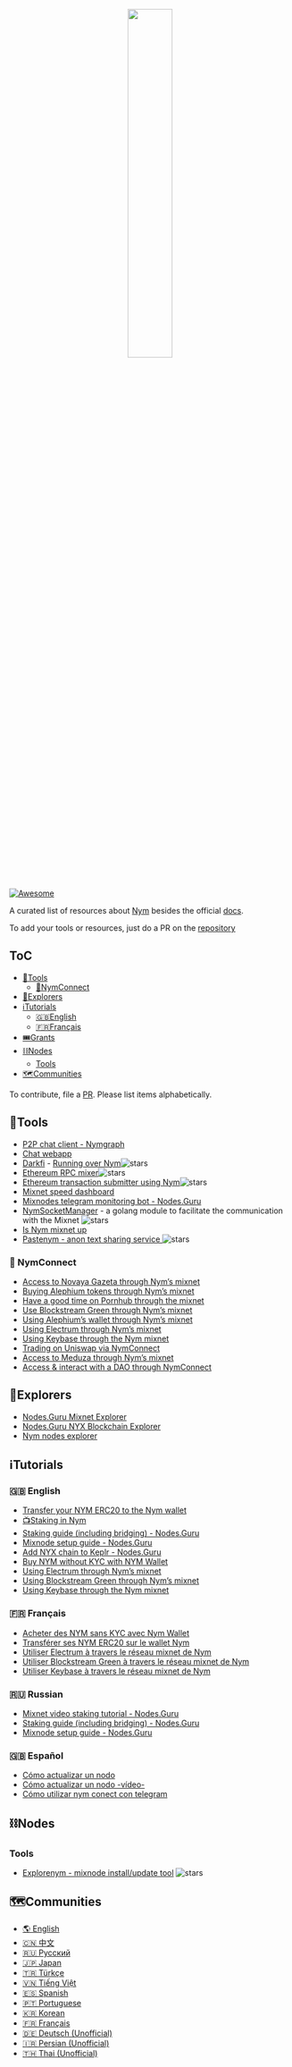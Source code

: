 <p align="center">
 <img width="40%" align="center" src="https://i.imgur.com/3uJX7Wj.png">
</p>

 [![Awesome](https://awesome.re/badge.svg)](https://github.com/notrustverify/awesome-nym)

A curated list of resources about [Nym](https://nymtech.net/) besides the official [docs](https://nymtech.net/docs/stable/overview/).

To add your tools or resources, just do a PR on the [repository](https://github.com/notrustverify/awesome-nym)


## ToC
- [🔨Tools](#tools)
  * [:electric_plug:NymConnect](#electric_plug-nymconnect)
- [🧭Explorers](#explorers)
- [ℹ️Tutorials](#ℹ%EF%B8%8Ftutorials)
  * [🇬🇧English](#english)
  * [🇫🇷Français](#français)
- [🎟️Grants](#%EF%B8%8Fgrants)
- [⛓️Nodes](#%EF%B8%8Fnodes)
  * [Tools](#tools-1)
- [🗺️Communities](#%EF%B8%8Fcommunities)

To contribute, file a [PR](https://github.com/notrustverify/awesome-nym/pulls). Please list items alphabetically.


## 🔨Tools
- [P2P chat client - Nymgraph](https://github.com/Tyz3/nymgraph)
- [Chat webapp](https://chat-demo.nymtech.net/)
- [Darkfi](https://github.com/darkrenaissance/darkfi) - [Running over Nym](https://darkrenaissance.github.io/darkfi/clients/nym_outbound.html)![stars](https://img.shields.io/github/stars/darkrenaissance/darkfi.svg?style=social)
- [Ethereum RPC mixer](https://github.com/EdenBlockVC/spook)![stars](https://img.shields.io/github/stars/EdenBlockVC/spook.svg?style=social)
- [Ethereum transaction submitter using Nym](https://github.com/noot/nym-ethtx)![stars](https://img.shields.io/github/stars/noot/nym-ethtx.svg?style=social)
- [Mixnet speed dashboard](https://status.notrustverify.ch/grafana/d/CW3L7dVVk/nym-mixnet)
- [Mixnodes telegram monitoring bot - Nodes.Guru](https://t.me/NodesGuru_bot)
- [NymSocketManager](https://github.com/notrustverify/nymsocketmanager) - a golang module to facilitate the communication with the Mixnet ![stars](https://img.shields.io/github/stars/notrustverify/nymsocketmanager.svg?style=social)
- [Is Nym mixnet up](https://isnymup.com/)
- [Pastenym - anon text sharing service ](https://pastenym.ch/)![stars](https://img.shields.io/github/stars/notrustverify/pastenym.svg?style=social)

### :electric_plug: NymConnect

- [Access to Novaya Gazeta through Nym’s mixnet](https://medium.com/notrustverify/access-to-novaya-gazeta-via-nyms-mixnet-c94d36a85f45)
- [Buying Alephium tokens through Nym’s mixnet](https://medium.com/notrustverify/alephium-x-nym-1-buying-alph-tokens-through-nyms-mixnet-298c3891efad)
- [Have a good time on Pornhub through the mixnet](https://medium.com/notrustverify/have-a-good-time-on-pornhub-through-the-mixnet-68871233e922)
- [Use Blockstream Green through Nym’s mixnet](https://medium.com/notrustverify/use-blockstream-green-through-nyms-mixnet-4ba96e9fe69d)
- [Using Alephium’s wallet through Nym’s mixnet](https://medium.com/notrustverify/using-alephiums-wallet-through-nym-s-mixnet-3fa13622be32)
- [Using Electrum through Nym’s mixnet](https://medium.com/notrustverify/using-electrum-through-nyms-mixnet-3f2dc3eca87b)
- [Using Keybase through the Nym mixnet](https://medium.com/notrustverify/using-keybase-through-the-nym-mixnet-6fedac118057)
- [Trading on Uniswap via NymConnect](https://medium.com/notrustverify/trading-on-uniswap-via-nymconnect-ccf657b048b8)
- [Access to Meduza through Nym’s mixnet](https://medium.com/notrustverify/access-to-meduza-through-nyms-mixnet-506736bcaf15)
- [Access & interact with a DAO through NymConnect](https://medium.com/notrustverify/access-interact-with-a-dao-through-nymconnect-1bb11264769b)

## 🧭Explorers

- [Nodes.Guru Mixnet Explorer](https://mixnet.explorers.guru/)
- [Nodes.Guru NYX Blockchain Explorer](https://nym.explorers.guru/)
- [Nym nodes explorer](https://explorer.nymtech.net/)

## ℹ️Tutorials

### :gb: English

- [Transfer your NYM ERC20 to the Nym wallet](https://medium.com/notrustverify/transfer-your-nym-erc20-to-the-nym-wallet-via-gravity-bridge-10976d8945b1)
- [📺Staking in Nym](https://www.youtube.com/watch?v=ZAVoCmYGNFQ&t=1s)
- [Staking guide (including bridging) - Nodes.Guru](https://stake.nodes.guru/nym/guide/en)
- [Mixnode setup guide - Nodes.Guru](https://nodes.guru/nym/setup-guide/en)
- [Add NYX chain to Keplr - Nodes.Guru](https://stake.nodes.guru/nym/guide/en#keplr)
- [Buy NYM without KYC with NYM Wallet](https://medium.com/notrustverify/buy-nym-without-kyc-with-nym-wallet-1-1-2-ca741a0a7232)
- [Using Electrum through Nym’s mixnet](https://medium.com/notrustverify/using-electrum-through-nyms-mixnet-3f2dc3eca87b)
- [Using Blockstream Green through Nym’s mixnet](https://medium.com/notrustverify/use-blockstream-green-through-nyms-mixnet-4ba96e9fe69d)
- [Using Keybase through the Nym mixnet](https://medium.com/notrustverify/using-keybase-through-the-nym-mixnet-6fedac118057)

### :fr: Français

- [Acheter des NYM sans KYC avec Nym Wallet](https://medium.com/notrustverify/acheter-des-nym-sans-kyc-avec-nym-wallet-v1-1-2-d6ae8af5c358)
- [Transférer ses NYM ERC20 sur le wallet Nym](https://medium.com/notrustverify/transfert-de-nym-erc20-vers-nym-cosmos-via-gravity-bridge-1b03fa20393a)
- [Utiliser Electrum à travers le réseau mixnet de Nym](https://medium.com/notrustverify/utiliser-electrum-%C3%A0-travers-le-r%C3%A9seau-mixnet-de-nym-9fe049b33986)
- [Utiliser Blockstream Green à travers le réseau mixnet de Nym](https://medium.com/notrustverify/utiliser-blockstream-green-%C3%A0-travers-le-r%C3%A9seau-mixnet-de-nym-9e4ef3d8a9ec)
- [Utiliser Keybase à travers le réseau mixnet de Nym](https://medium.com/notrustverify/utiliser-keybase-%C3%A0-travers-le-r%C3%A9seau-mixnet-de-nym-78ec24685e89)

### :ru: Russian

- [Mixnet video staking tutorial - Nodes.Guru](https://www.youtube.com/watch?v=2eq4clImbeo)
- [Staking guide (including bridging) - Nodes.Guru](https://stake.nodes.guru/nym/guide/ru)
- [Mixnode setup guide - Nodes.Guru](https://nodes.guru/nym/setup-guide/ru)

### :gb: Español

- [Cómo actualizar un nodo](https://github.com/Noisk8/montando_nodo_nym)
- [Cómo actualizar un nodo -vídeo-](https://archive.org/details/nym-node-update)
- [Cómo utilizar nym conect con telegram](https://www.youtube.com/watch?v=wFV4jw1h1zY)



## ⛓️Nodes

### Tools

- [Explorenym - mixnode install/update tool](https://github.com/ExploreNYM/bash-tool) ![stars](https://img.shields.io/github/stars/ExploreNYM/bash-tool.svg?style=social)


## 🗺️Communities

- [🌎 English](https://t.me/nymchan) 
- [🇨🇳 中文](https://t.me/nymchina) 
- [🇷🇺 Русский](https://t.me/NYM_Russian)
- [🇯🇵 Japan](https://t.me/nymjapanese)
- [🇹🇷 Türkçe](https://t.me/NYM_turkey) 
- [🇻🇳 Tiếng Việt](https://t.me/nymvietnam)
- [🇪🇸 Spanish](https://t.me/NYMSPANISH)
- [🇵🇹 Portuguese](https://t.me/nymportuguese)
- [🇰🇷 Korean](https://t.me/nymkorean)
- [🇫🇷 Français](https://t.me/nymfrench)
- [🇩🇪 Deutsch (Unofficial)](https://t.me/nymger)
- [🇮🇷 Persian (Unofficial)](https://t.me/Nym_Persian)
- [🇹🇭 Thai (Unofficial)](https://t.me/nymthai)
